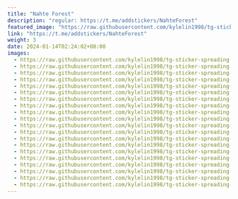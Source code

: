 ```yaml
---
title: "Nahte Forest"
description: "regular: https://t.me/addstickers/NahteForest"
featured_image: "https://raw.githubusercontent.com/kylelin1998/tg-sticker-spreading-worldwide-images/main/img/ac764525-f237-44b1-b619-c0ecb47f699d.jpg"
link: "https://t.me/addstickers/NahteForest"
weight: 3
date: 2024-01-14T02:24:02+08:00
images:
  - https://raw.githubusercontent.com/kylelin1998/tg-sticker-spreading-worldwide-images/main/img/ac764525-f237-44b1-b619-c0ecb47f699d.jpg
  - https://raw.githubusercontent.com/kylelin1998/tg-sticker-spreading-worldwide-images/main/img/bc877c54-614a-48a0-aec6-c641b2f55ffc.jpg
  - https://raw.githubusercontent.com/kylelin1998/tg-sticker-spreading-worldwide-images/main/img/a1a924df-f5f7-4a94-908b-5d296bf1f62d.jpg
  - https://raw.githubusercontent.com/kylelin1998/tg-sticker-spreading-worldwide-images/main/img/0996dd9b-fca7-4a82-8141-7bd90505f1f5.jpg
  - https://raw.githubusercontent.com/kylelin1998/tg-sticker-spreading-worldwide-images/main/img/9512012f-4b62-41d8-a3a9-cf866a24c216.jpg
  - https://raw.githubusercontent.com/kylelin1998/tg-sticker-spreading-worldwide-images/main/img/94869b71-51b8-44c6-9973-a1215a8de1ad.jpg
  - https://raw.githubusercontent.com/kylelin1998/tg-sticker-spreading-worldwide-images/main/img/d9fb4ae1-38a2-4b41-8a1e-0e129190ec54.jpg
  - https://raw.githubusercontent.com/kylelin1998/tg-sticker-spreading-worldwide-images/main/img/ce4b88ba-ea7b-4b79-8c93-422e126fac86.jpg
  - https://raw.githubusercontent.com/kylelin1998/tg-sticker-spreading-worldwide-images/main/img/90ce68dc-2715-4fcd-b113-adc023ec5384.jpg
  - https://raw.githubusercontent.com/kylelin1998/tg-sticker-spreading-worldwide-images/main/img/e24dbf5e-e4bb-4724-8c46-d94d5c437908.jpg
  - https://raw.githubusercontent.com/kylelin1998/tg-sticker-spreading-worldwide-images/main/img/bdcfaf28-11bb-471d-8136-05ca2522f0c5.jpg
  - https://raw.githubusercontent.com/kylelin1998/tg-sticker-spreading-worldwide-images/main/img/f6a37a30-e511-4424-b94b-37ee8c5bac01.jpg
  - https://raw.githubusercontent.com/kylelin1998/tg-sticker-spreading-worldwide-images/main/img/a59935f0-5002-4b0e-b7fc-d7672512b866.jpg
  - https://raw.githubusercontent.com/kylelin1998/tg-sticker-spreading-worldwide-images/main/img/0e22800d-d991-4996-949f-5bd459b1466e.jpg
  - https://raw.githubusercontent.com/kylelin1998/tg-sticker-spreading-worldwide-images/main/img/5d34b544-7b73-4bcb-af50-1af292e9c077.jpg
  - https://raw.githubusercontent.com/kylelin1998/tg-sticker-spreading-worldwide-images/main/img/bcd95818-4e43-4721-a94b-3da6c253fa34.jpg
  - https://raw.githubusercontent.com/kylelin1998/tg-sticker-spreading-worldwide-images/main/img/05ac97c8-d852-4ccb-9e0d-daf374b4cabc.jpg
  - https://raw.githubusercontent.com/kylelin1998/tg-sticker-spreading-worldwide-images/main/img/13664d80-ce3e-45be-a436-b44f56ff075f.jpg
  - https://raw.githubusercontent.com/kylelin1998/tg-sticker-spreading-worldwide-images/main/img/5afb5b00-725a-47ea-8061-43bec81a1d4e.jpg
  - https://raw.githubusercontent.com/kylelin1998/tg-sticker-spreading-worldwide-images/main/img/daa28623-04bb-41fe-bda6-0f37c28a27f4.jpg
---
```


